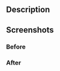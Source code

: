 ## Description

<!-- Please describe exactly what this PR changes, including URLs and issue
numbers. If it fixes an issue, add "Fixes #XXXX" -->

## Screenshots

<!-- Please include before and after screenshots if applicable -->

### Before

### After
